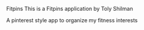  Fitpins 
This is a Fitpins application 
by Toly Shilman

A pinterest style app to organize my fitness interests